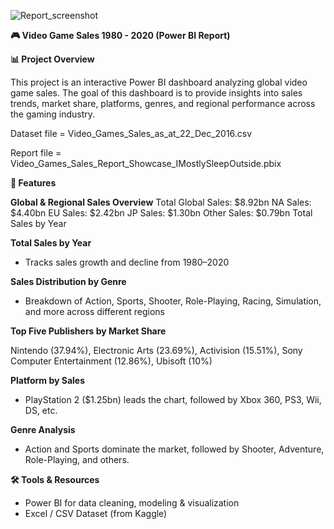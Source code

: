 ![Report_screenshot](https://github.com/user-attachments/assets/8dccb028-c5f1-401f-9c4a-e6f65d0efb33)

**🎮 Video Game Sales 1980 - 2020 (Power BI Report)**


**📊 Project Overview**

This project is an interactive Power BI dashboard analyzing global video game sales. The goal of this dashboard is to provide insights into sales trends, market share, platforms, genres, and regional performance across the gaming industry.

Dataset file = Video_Games_Sales_as_at_22_Dec_2016.csv

Report file = Video_Games_Sales_Report_Showcase_IMostlySleepOutside.pbix

**🚀 Features**

**Global & Regional Sales Overview**
Total Global Sales: $8.92bn
NA Sales: $4.40bn
EU Sales: $2.42bn
JP Sales: $1.30bn
Other Sales: $0.79bn
Total Sales by Year


**Total Sales by Year**

- Tracks sales growth and decline from 1980–2020

**Sales Distribution by Genre**

- Breakdown of Action, Sports, Shooter, Role-Playing, Racing, Simulation, and more across different regions

**Top Five Publishers by Market Share**

Nintendo (37.94%), Electronic Arts (23.69%), Activision (15.51%), Sony Computer Entertainment (12.86%), Ubisoft (10%)

**Platform by Sales**

- PlayStation 2 ($1.25bn) leads the chart, followed by Xbox 360, PS3, Wii, DS, etc.

**Genre Analysis**

- Action and Sports dominate the market, followed by Shooter, Adventure, Role-Playing, and others.

**🛠️ Tools & Resources**

- Power BI for data cleaning, modeling & visualization
- Excel / CSV Dataset (from Kaggle)

